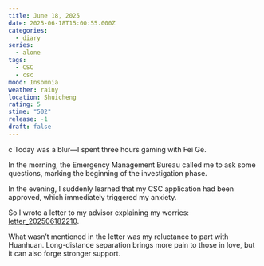 ```yaml
---
title: June 18, 2025
date: 2025-06-18T15:00:55.000Z
categories:
  - diary
series:
  - alone
tags:
  - CSC
  - csc
mood: Insomnia
weather: rainy
location: Shuicheng
rating: 5
stime: "502"
release: -1
draft: false
---
```

c
Today was a blur—I spent three hours gaming with Fei Ge.  

In the morning, the Emergency Management Bureau called me to ask some questions, marking the beginning of the investigation phase.  

In the evening, I suddenly learned that my CSC application had been approved, which immediately triggered my anxiety.  

So I wrote a letter to my advisor explaining my worries: [letter_202506182210](../../../letter/letter_202506182210.md).  

What wasn’t mentioned in the letter was my reluctance to part with Huanhuan. Long-distance separation brings more pain to those in love, but it can also forge stronger support. 